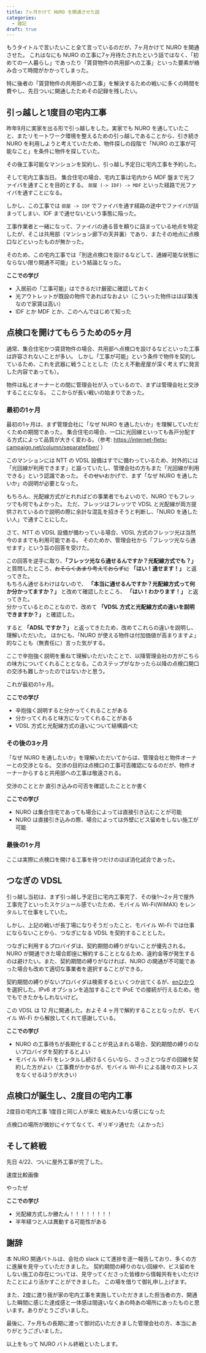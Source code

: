 ```yaml
---
title: 7ヶ月かけて NURO を開通させた話
categories:
  - 雑記
draft: true
---
```


もうタイトルで言いたいこと全て言っているのだが、7ヶ月かけて NURO を開通させた。
これはなにも NURO の工事に7ヶ月待たされたという話ではなく、「初めての一人暮らし」であったり「賃貸物件の共用部への工事」といった要素が絡み合って時間がかかってしまった。

特に後者の「賃貸物件の共用部への工事」を解決するための戦いに多くの時間を費やし、先日ついに開通したためその記録を残したい。

## 引っ越しと1度目の宅内工事

昨年9月に実家を出る形で引っ越しをした。実家でも NURO を通していたこと、またリモートワーク環境を整えるための引っ越しであることから、引き続き NURO を利用しようと考えていたため、物件探しの段階で「NURO の工事が可能なこと」を条件に物件を探していた。

その後工事可能なマンションを契約し、引っ越し予定日に宅内工事を予約した。

そして宅内工事当日。
集合住宅の場合、宅内工事は宅内から MDF 盤まで光ファイバを通すことを目的とする。
`部屋 (-> IDF) -> MDF` といった経路で光ファイバを通すことになる。

しかし、この工事では `部屋 -> IDF` でファイバを通す経路の途中でファイバが詰まってしまい、IDF まで通せないという事態に陥った。

工事作業者と一緒になって、ファイバの通る音を頼りに詰まっている地点を特定したが、そこは共用部（マンション廊下の天井裏）であり、またその地点に点検口などといったものが無かった。

そのため、この宅内工事では「別途点検口を設けるなどして、通線可能な状態にならない限り開通不可能」という結論となった。

**ここでの学び**
- 入居前の「工事可能」はできるだけ厳密に確認しておく
- 光アウトレットが既設の物件であればなおよい（こういった物件はほぼ築浅なので家賃は高い）
- IDF とか MDF とか、このへんではじめて知った

## 点検口を開けてもらうための5ヶ月

通常、集合住宅かつ賃貸物件の場合、共用部へ点検口を設けるなどといった工事は許容されないことが多い。
しかし「工事が可能」という条件で物件を契約しているため、これを武器に戦うこととした（たとえ不動産屋が深く考えずに発言した内容であっても）。

物件は私とオーナーとの間に管理会社が入っているので、まずは管理会社と交渉することになる。
ここからが長い戦いの始まりであった。

### 最初の1ヶ月

最初の1ヶ月は、まず管理会社に「なぜ NURO を通したいか」を理解していただくための期間であった。
集合住宅の場合、一口に光回線といっても各戸分配する方式によって品質が大きく変わる。（参考: https://internet-flets-campaign.net/column/separatefiber/ ）

このマンションには NTT の VDSL 設備はすでに備わっているため、対外的には「光回線が利用できます」と謳っていたし、管理会社の方もまた「光回線が利用できる」という認識であった。
その~~せい~~おかげで、まず「なぜ NURO を通したいか」の説明が必要となった。

もちろん、光配線方式がとれればどの事業者でもよいので、NURO でもフレッツでも何でもよかった。
ただ、フレッツはフレッツで VDSL と光配線が両方提供されているので説明の際に余計な混乱を招きそうと判断し、「NURO を通したい人」で通すことにした。

さて、NTT の VDSL 設備が備わっている場合、VDSL 方式のフレッツ光は当然今のままでも利用可能である。
そのためか、管理会社から「フレッツ光なら通せます」という旨の回答を受けた。

この回答を逆手に取り、**「フレッツ光なら通せるんですか？光配線方式でも？」** と質問したところ、~~おそらくあまり考えておらずに~~ **「はい！通せます！」** と返ってきた。  
もちろん通せるわけはないので、 **「本当に通せるんですか？光配線方式って何か分かってますか？」** と改めて確認したところ、 **「はい！わかります！」** と返ってきた。  
分かっているとのことなので、改めて **「VDSL 方式と光配線方式の違いを説明できますか？」** と確認した。

すると **「ADSL ですか？」** と返ってきたため、改めてこれらの違いを説明し、理解いただいた。
ほかにも、「NURO が使える物件は付加価値が高まりますよ」的なことも（無責任に）言った気がする。

ここで辛抱強く説明を重ねて理解いただいたことで、以降管理会社の方がこちらの味方についてくれることとなる。このステップがなかったら以降の点検口開口の交渉も難しかったのではないかと思う。

これが最初の1ヶ月。

**ここでの学び**
- 辛抱強く説明すると分かってくれることがある
- 分かってくれると味方になってくれることがある
- VDSL 方式と光配線方式の違いについて結構調べた

### その後の3ヶ月

「なぜ NURO を通したいか」を理解いただいてからは、管理会社と物件オーナーとの交渉となる。
交渉の目的は点検口の工事可否確認になるのだが、物件オーナーからすると共用部への工事は敬遠される。

交渉のこととか
直引き込みの可否を確認したこととか書く

**ここでの学び**
- NURO は集合住宅であっても場合によっては直接引き込むことが可能
- NURO は直接引き込みの際、場合によっては外壁にビス留めをしない施工が可能

### 最後の1ヶ月

ここは実際に点検口を開ける工事を待つだけのほぼ消化試合であった。

## つなぎの VDSL

引っ越し当初は、まず引っ越し予定日に宅内工事完了、その後1〜2ヶ月で屋外工事完了といったスケジュール感でいたため、モバイル Wi-Fi(WiMAX) をレンタルして仕事をしていた。

しかし、上記の戦いが長丁場になりそうだったこと、モバイル Wi-Fi では仕事にならないことから、つなぎになる VDSL を契約することとした。

つなぎに利用するプロバイダは、契約期間の縛りがないことが優先される。
NURO が開通できた場合即座に解約することとなるため、違約金等が発生するのは避けたい。また、契約期間の縛りがなければ、NURO の開通が不可能であった場合も改めて適切な事業者を選択することができる。

契約期間の縛りがないプロバイダは検索するといくつか出てくるが、[enひかり](https://enhikari.jp/)を選択した。IPv6 オプションを追加することで IPoE での接続が行えるため。他でもできたかもしれないけど。

この VDSL は 12 月に開通した。およそ 4 ヶ月で解約することとなったが、モバイル Wi-Fi から解放してくれて感謝している。

**ここでの学び**
- NURO の工事待ちが長期化することが見込まれる場合、契約期間の縛りのないプロバイダを契約するとよい
- モバイル Wi-Fi をレンタルし続けるくらいなら、さっさとつなぎの回線を契約した方がよい（工事費がかかるが、モバイル Wi-Fi による諸々のストレスをなくせるほうが大きい）

## 点検口が誕生し、2度目の宅内工事

2度目の宅内工事
1度目と同じ人が来た
戦友みたいな感じになった

点検口の場所が微妙にイケてなくて、ギリギリ通せた（よかった）

## そして終戦

先日 4/22、ついに屋外工事が完了した。

速度比較画像

やったぜ

**ここでの学び**
- 光配線方式しか勝たん！！！！！！！！
- 半年経つと人は異動する可能性がある

## 謝辞

本 NURO 開通バトルは、会社の slack にて進捗を逐一報告しており、多くの方に進展を見守っていただきました。
契約期間の縛りのない回線や、ビス留めをしない施工の存在については、見守ってくださった皆様から情報共有をいただけたことにより活かすことができました。
この場を借りて御礼申し上げます。

また、2度に渡り我が家の宅内工事を実施していただきました担当者の方、開通した瞬間に感じた達成感と一体感は間違いなくあの時あの場所にあったものと思います。ありがとうございました。

最後に、7ヶ月もの長期に渡って御対応いただきました管理会社の方、本当にありがとうございました。

以上をもって NURO バトル終戦といたします。
